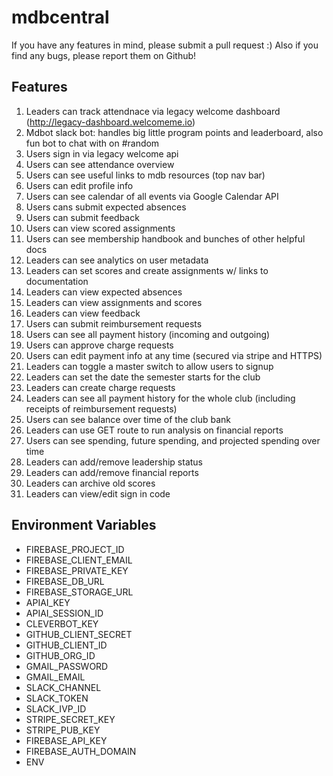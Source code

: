 # mdbcentral

If you have any features in mind, please submit a pull request :) Also if you find any bugs, please report them on Github!

## Features

1. Leaders can track attendnace via legacy welcome dashboard (http://legacy-dashboard.welcomeme.io)
2. Mdbot slack bot: handles big little program points and leaderboard, also fun bot to chat with on #random
3. Users sign in via legacy welcome api
4. Users can see attendance overview
5. Users can see useful links to mdb resources (top nav bar)
6. Users can edit profile info
7. Users can see calendar of all events via Google Calendar API
8. Users cans submit expected absences
9. Users can submit feedback
10. Users can view scored assignments
11. Users can see membership handbook and bunches of other helpful docs
12. Leaders can see analytics on user metadata
13. Leaders can set scores and create assignments w/ links to documentation
14. Leaders can view expected absences
15. Leaders can view assignments and scores
16. Leaders can view feedback
17. Users can submit reimbursement requests
18. Users can see all payment history (incoming and outgoing)
19. Users can approve charge requests
20. Users can edit payment info at any time (secured via stripe and HTTPS)
21. Leaders can toggle a master switch to allow users to signup
22. Leaders can set the date the semester starts for the club
23. Leaders can create charge requests
24. Leaders can see all payment history for the whole club (including receipts of reimbursement requests)
25. Users can see balance over time of the club bank
26. Leaders can use GET route to run analysis on financial reports
27. Users can see spending, future spending, and projected spending over time
28. Leaders can add/remove leadership status
29. Leaders can add/remove financial reports
30. Leaders can archive old scores
31. Leaders can view/edit sign in code

## Environment Variables
- FIREBASE_PROJECT_ID
- FIREBASE_CLIENT_EMAIL
- FIREBASE_PRIVATE_KEY
- FIREBASE_DB_URL
- FIREBASE_STORAGE_URL
- APIAI_KEY
- APIAI_SESSION_ID
- CLEVERBOT_KEY
- GITHUB_CLIENT_SECRET
- GITHUB_CLIENT_ID
- GITHUB_ORG_ID
- GMAIL_PASSWORD
- GMAIL_EMAIL
- SLACK_CHANNEL
- SLACK_TOKEN
- SLACK_IVP_ID
- STRIPE_SECRET_KEY
- STRIPE_PUB_KEY
- FIREBASE_API_KEY
- FIREBASE_AUTH_DOMAIN
- ENV
